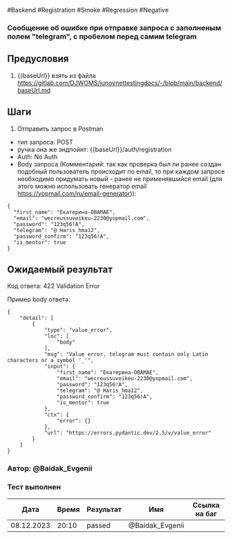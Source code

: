 #Backend #Registration #Smoke #Regression #Negative

### Сообщение об ошибке при отправке запроса с заполненым полем "telegram", с пробелом перед самим telegram

## Предусловия

1. {{baseUrl}} взять из файла https://gitlab.com/DJWOMS/junovnettestingdocs/-/blob/main/backend/baseUrl.md

## Шаги

1. Отправить запрос в Postman
- тип запроса: POST
- ручка она же эндпойнт: {{baseUrl}}/auth/registration
- Auth: No Auth
- Body запроса (Комментарий: так как проверка был ли ранее создан подобный пользователь происходит по email, то при каждом запросе необходимо придумать новый - ранее не применявшийся email (для этого можно использовать генератор email https://yopmail.com/ru/email-generator)): 
```
{
  "first_name": "Екатерина-OBAMAЕ",
  "email": "wecreussuveikeu-2230@yopmail.com",
  "password": "123q56!A",
  "telegram": "@ Haris_hma12",
  "password_confirm": "123q56!A",
  "is_mentor": true
}
```

## Ожидаемый результат

Код ответа: 422 Validation Error

Пример body ответа:
```
{
    "detail": [
        {
            "type": "value_error",
            "loc": [
                "body"
            ],
            "msg": "Value error, telegram must contain only Latin characters or a symbol '_'",
            "input": {
                "first_name": "Екатерина-OBAMAЕ",
                "email": "wecreussuveikeu-2230@yopmail.com",
                "password": "123q56!A",
                "telegram": "@ Haris_hma12",
                "password_confirm": "123q56!A",
                "is_mentor": true
            },
            "ctx": {
                "error": {}
            },
            "url": "https://errors.pydantic.dev/2.5/v/value_error"
        }
    ]
}
```

### Автор: @Baidak_Evgenii

### Тест выполнен
|     Дата    | Время | Результат   |   Имя  | Cсылка на баг  |
|     ---     |  ---  |    ---      |   ---  |      ---       |
|  08.12.2023 | 20:10 |   passed    | @Baidak_Evgenii |       |
